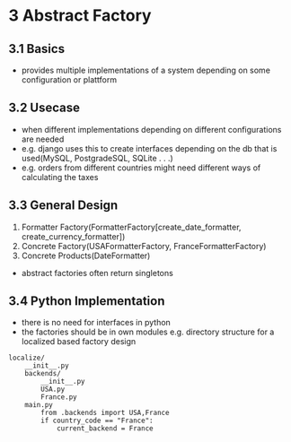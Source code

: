 # 3 Abstract Factory
## 3.1 Basics
- provides multiple implementations of a system depending on some configuration or plattform

## 3.2 Usecase
- when different implementations depending on different configurations are needed
- e.g. django uses this to create interfaces depending on the db that is used(MySQL, PostgradeSQL, SQLite . . .)
- e.g. orders from different countries might need different ways of calculating the taxes

## 3.3 General Design
1. Formatter Factory(FormatterFactory[create_date_formatter, create_currency_formatter])
2. Concrete Factory(USAFormatterFactory, FranceFormatterFactory)
3. Concrete Products(DateFormatter)
- abstract factories often return singletons

## 3.4 Python Implementation
- there is no need for interfaces in python
- the factories should be in own modules
e.g. directory structure for a localized based factory design
>
    localize/
        __init__.py
        backends/
            __init__.py
            USA.py
            France.py
        main.py
            from .backends import USA,France
            if country_code == "France":
                current_backend = France